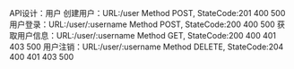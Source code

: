 API设计：用户
创建用户：URL:/user Method POST, StateCode:201 400 500
用户登录：URL:/user/:username Method POST, StateCode:200 400 500
获取用户信息：URL:/user/:username Method GET, StateCode:200 400 401 403 500
用户注销：URL:/user/:username Method DELETE, StateCode:204 400 401 403 500